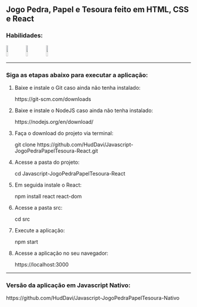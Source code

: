 <h2>Jogo Pedra, Papel e Tesoura feito em HTML, CSS e React</h2>
<h3>Habilidades:</h3>
<div display="inline-block">
<img height="30px" width="10%" src="https://img.shields.io/badge/HTML-239120?style=for-the-badge&logo=html5&logoColor=white">
<img height="30px" width="10%" src="https://img.shields.io/badge/CSS-239120?&style=for-the-badge&logo=css3&logoColor=white">
<img height="30px" width="10%" src="https://img.shields.io/badge/React-20232A?style=for-the-badge&logo=react&logoColor=61DAFB">
</div>
<hr>
<h3>Siga as etapas abaixo para executar a aplicação:</h3>
<ol>
<li>Baixe e instale o Git caso ainda não tenha instalado:</li>
<p>https://git-scm.com/downloads</p>
<li>Baixe e instale o NodeJS caso ainda não tenha instalado:</li>
<p>https://nodejs.org/en/download/</p>
<li>Faça o download do projeto via terminal:</li>
<p>git clone https://github.com/HudDavi/Javascript-JogoPedraPapelTesoura-React.git</p>
<li>Acesse a pasta do projeto:</li>
<p>cd Javascript-JogoPedraPapelTesoura-React</p>
<li>Em seguida instale o React:</li>
<p>npm install react react-dom</p>
<li>Acesse a pasta src:</li>
<p>cd src</p>
<li>Execute a aplicação:</li>
<p>npm start</p>
<li>Acesse a aplicação no seu navegador:</li>
<p>https://localhost:3000</p>
</ol>
<hr>
<h3>Versão da aplicação em Javascript Nativo:</h3>
<p>https://github.com/HudDavi/Javascript-JogoPedraPapelTesoura-Nativo</p>